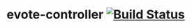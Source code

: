 # evote-controller [![Build Status](https://travis-ci.org/chilimannen/evote-controller.svg?branch=master)](https://travis-ci.org/chilimannen/evote-controller)
